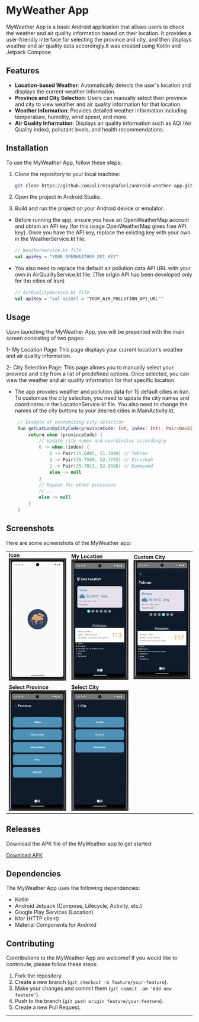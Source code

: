 # MyWeather App

MyWeather App is a basic Android application that allows users to check the weather and air quality information based on their location. It provides a user-friendly interface for selecting the province and city, and then displays weather and air quality data accordingly.It was created using Kotlin and Jetpack Compose.

## Features

- **Location-based Weather**: Automatically detects the user's location and displays the current weather information.
- **Province and City Selection**: Users can manually select their province and city to view weather and air quality information for that location.
- **Weather Information**: Provides detailed weather information including temperature, humidity, wind speed, and more.
- **Air Quality Information**: Displays air quality information such as AQI (Air Quality Index), pollutant levels, and health recommendations.

## Installation

To use the MyWeather App, follow these steps:

1. Clone the repository to your local machine:

   ```bash
   git clone https://github.com/alirezaghafari/android-weather-app.git
   ```

2. Open the project in Android Studio.

3. Build and run the project on your Android device or emulator.

- Before running the app, ensure you have an OpenWeatherMap account and obtain an API key (for this usage OpenWeatherMap gives free API key). Once you have the API key, replace the existing key with your own in the WeatherService.kt file:

  ```kotlin
  // WeatherService.kt file
  val apiKey = "YOUR_OPENWEATHER_API_KEY"
  ```

- You also need to replace the default air pollution data API URL with your own in AirQualityService.kt file. (The origin API has been developed only for the cities of Iran)

  ```kotlin
  // AirQualityService.kt file
  val apiKey = "val apiUrl = "YOUR_AIR_POLLUTION_API_URL""
  ```

## Usage

Upon launching the MyWeather App, you will be presented with the main screen consisting of two pages:

1- My Location Page: This page displays your current location's weather and air quality information.

2- City Selection Page: This page allows you to manually select your province and city from a list of predefined options. Once selected, you can view the weather and air quality information for that specific location.

- The app provides weather and pollution data for 15 default cities in Iran. To customize the city selection, you need to update the city names and coordinates in the LocationService.kt file. You also need to change the names of the city buttons to your desired cities in MainActivity.kt.

  ```kotlin
   // Example of customizing city selection
   fun getLatLonByCityCode(provinceCode: Int, index: Int): Pair<Double, Double>? {
       return when (provinceCode) {
           // Update city names and coordinates accordingly
           0 -> when (index) {
               0 -> Pair(35.6895, 51.3890) // Tehran
               1 -> Pair(35.7590, 52.7755) // Firuzkuh
               2 -> Pair(35.7013, 52.0586) // Damavand
               else -> null
           }
           // Repeat for other provinces
           // ...
           else -> null
       }
   }
  ```

## Screenshots

Here are some screenshots of the MyWeather app:

<table>
  <tr>
    <td>
      <strong>Icon</strong><br>
      <img src="https://github.com/alirezaghafari/android-weather-app/raw/master/screenshots/icon.png" alt="Main Screen" width="200"/>
    </td>
    <td>
      <strong>My Location</strong><br>
      <img src="https://github.com/alirezaghafari/android-weather-app/blob/master/screenshots/myLocation.png" alt="My Location" width="200">
    </td>
    <td>
      <strong>Custom City</strong><br>
      <img src="https://github.com/alirezaghafari/android-weather-app/blob/master/screenshots/customCity.png" alt="Custom City" width="200">
    </td>
  </tr>
  <tr>
    <td>
      <strong>Select Province</strong><br>
      <img src="https://github.com/alirezaghafari/android-weather-app/blob/master/screenshots/provinceSelect.png" alt="Province Selection" width="200">
    </td>
    <td>
      <strong>Select City</strong><br>
      <img src="https://github.com/alirezaghafari/android-weather-app/blob/master/screenshots/citySelect.png" alt="City Selection" width="200">
    </td>
  </tr>
</table>

## Releases

Download the APK file of the MyWeather app to get started:

[Download APK](https://github.com/alirezaghafari/android-weather-app/releases/tag/v1.0.0)

## Dependencies

The MyWeather App uses the following dependencies:

- Kotlin
- Android Jetpack (Compose, Lifecycle, Activity, etc.)
- Google Play Services (Location)
- Ktor (HTTP client)
- Material Components for Android

## Contributing

Contributions to the MyWeather App are welcome! If you would like to contribute, please follow these steps:

1. Fork the repository.
2. Create a new branch (`git checkout -b feature/your-feature`).
3. Make your changes and commit them (`git commit -am 'Add new feature'`).
4. Push to the branch (`git push origin feature/your-feature`).
5. Create a new Pull Request.

---
